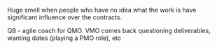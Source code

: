 Huge smell when people who have no idea what the work is have significant influence over the contracts.

QB - agile coach for QMO.  VMO comes back questioning deliverables, wanting dates (playing a PMO role), etc
